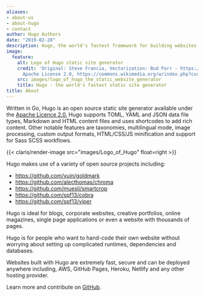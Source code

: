 ```yaml
---
aliases:
- about-us
- about-hugo
- contact
author: Hugo Authors
date: "2019-02-28"
description: Hugo, the world's fastest framework for building websites
image:
  feature:
    alt: Logo of Hugo static site generator
    credit: 'Original: Steve Francia, Vectorization: Bud Parr - https://raw.githubusercontent.com/gohugoio/gohugoioTheme/master/layouts/partials/svg/hugo-logo-wide.svg,
      Apache License 2.0, https://commons.wikimedia.org/w/index.php?curid=77552265'
    src: images/logo_of_hugo_the_static_website_generator
    title: Hugo - the world's fastest static site generator
title: About
---
```


Written in Go, Hugo is an open source static site generator available under the [Apache Licence 2.0.](https://github.com/gohugoio/hugo/blob/master/LICENSE) Hugo supports TOML, YAML and JSON data file types, Markdown and HTML content files and uses shortcodes to add rich content. Other notable features are taxonomies, multilingual mode, image processing, custom output formats, HTML/CSS/JS minification and support for Sass SCSS workflows.

{{< claris/render-image src="images/Logo_of_Hugo" float=right >}}

Hugo makes use of a variety of open source projects including:

* https://github.com/yuin/goldmark
* https://github.com/alecthomas/chroma
* https://github.com/muesli/smartcrop
* https://github.com/spf13/cobra
* https://github.com/spf13/viper

Hugo is ideal for blogs, corporate websites, creative portfolios, online magazines, single page applications or even a website with thousands of pages.

Hugo is for people who want to hand-code their own website without worrying about setting up complicated runtimes, dependencies and databases.

Websites built with Hugo are extremely fast, secure and can be deployed anywhere including, AWS, GitHub Pages, Heroku, Netlify and any other hosting provider.

Learn more and contribute on [GitHub](https://github.com/gohugoio).
